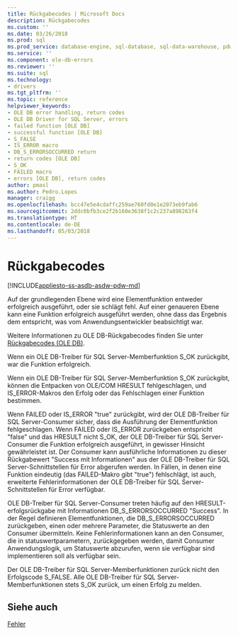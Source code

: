 ```yaml
---
title: Rückgabecodes | Microsoft Docs
description: Rückgabecodes
ms.custom: ''
ms.date: 03/26/2018
ms.prod: sql
ms.prod_service: database-engine, sql-database, sql-data-warehouse, pdw
ms.service: ''
ms.component: ole-db-errors
ms.reviewer: ''
ms.suite: sql
ms.technology:
- drivers
ms.tgt_pltfrm: ''
ms.topic: reference
helpviewer_keywords:
- OLE DB error handling, return codes
- OLE DB Driver for SQL Server, errors
- failed function [OLE DB]
- successful function [OLE DB]
- S_FALSE
- IS_ERROR macro
- DB_S_ERRORSOCCURRED return
- return codes [OLE DB]
- S_OK
- FAILED macro
- errors [OLE DB], return codes
author: pmasl
ms.author: Pedro.Lopes
manager: craigg
ms.openlocfilehash: bcc47e5e4cdaffc259ae760fd0e1e2073eb9fab6
ms.sourcegitcommit: 2ddc0bfb3ce2f2b160e3638f1c2c237a898263f4
ms.translationtype: HT
ms.contentlocale: de-DE
ms.lasthandoff: 05/03/2018
---
```

# <a name="return-codes"></a>Rückgabecodes
[!INCLUDE[appliesto-ss-asdb-asdw-pdw-md](../../../includes/appliesto-ss-asdb-asdw-pdw-md.md)]

  Auf der grundlegenden Ebene wird eine Elementfunktion entweder erfolgreich ausgeführt, oder sie schlägt fehl. Auf einer genaueren Ebene kann eine Funktion erfolgreich ausgeführt werden, ohne dass das Ergebnis dem entspricht, was vom Anwendungsentwickler beabsichtigt war.  
  
 Weitere Informationen zu OLE DB-Rückgabecodes finden Sie unter [Rückgabecodes (OLE DB)](http://go.microsoft.com/fwlink/?LinkId=101631).  
  
 Wenn ein OLE DB-Treiber für SQL Server-Memberfunktion S_OK zurückgibt, war die Funktion erfolgreich.  
  
 Wenn ein OLE DB-Treiber für SQL Server-Memberfunktion S_OK zurückgibt, können die Entpacken von OLE/COM HRESULT fehlgeschlagen, und IS_ERROR-Makros den Erfolg oder das Fehlschlagen einer Funktion bestimmen.  
  
 Wenn FAILED oder IS_ERROR "true" zurückgibt, wird der OLE DB-Treiber für SQL Server-Consumer sicher, dass die Ausführung der Elementfunktion fehlgeschlagen. Wenn FAILED oder IS_ERROR zurückgeben entspricht "false" und das HRESULT nicht S_OK, der OLE DB-Treiber für SQL Server-Consumer die Funktion erfolgreich ausgeführt, in gewisser Hinsicht gewährleistet ist. Der Consumer kann ausführliche Informationen zu dieser Rückgabewert "Success mit Informationen" aus der OLE DB-Treiber für SQL Server-Schnittstellen für Error abgerufen werden. In Fällen, in denen eine Funktion eindeutig (das FAILED-Makro gibt "true") fehlschlägt, ist auch, erweiterte Fehlerinformationen der OLE DB-Treiber für SQL Server-Schnittstellen für Error verfügbar.  
  
 OLE DB-Treiber für SQL Server-Consumer treten häufig auf den HRESULT-erfolgsrückgabe mit Informationen DB_S_ERRORSOCCURRED "Success". In der Regel definieren Elementfunktionen, die DB_S_ERRORSOCCURRED zurückgeben, einen oder mehrere Parameter, die Statuswerte an den Consumer übermitteln. Keine Fehlerinformationen kann an den Consumer, die in statuswertparametern, zurückgegeben werden, damit Consumer Anwendungslogik, um Statuswerte abzurufen, wenn sie verfügbar sind implementieren soll als verfügbar sein.  
  
 Der OLE DB-Treiber für SQL Server-Memberfunktionen zurück nicht den Erfolgscode S_FALSE. Alle OLE DB-Treiber für SQL Server-Memberfunktionen stets S_OK zurück, um einen Erfolg zu melden.  
  
## <a name="see-also"></a>Siehe auch  
 [Fehler](../../oledb/ole-db-errors/errors.md)  
  
  
